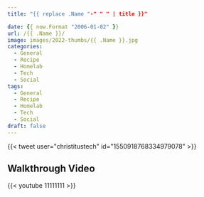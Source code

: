 ```yaml
---
title: "{{ replace .Name "-" " " | title }}"

date: {{ now.Format "2006-01-02" }}
url: /{{ .Name }}/
image: images/2022-thumbs/{{ .Name }}.jpg
categories:
  - General
  - Recipe
  - Homelab
  - Tech
  - Social
tags:
  - General
  - Recipe
  - Homelab
  - Tech
  - Social
draft: false
---
```

<!--more-->

{{< tweet user="christitustech" id="1550918768334979078" >}}






## Walkthrough Video

{{< youtube 11111111 >}}